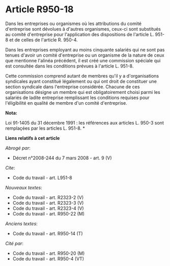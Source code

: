 # Article R950-18

Dans les entreprises ou organismes où les attributions du comité d'entreprise sont dévolues à d'autres organismes, ceux-ci
sont substitués au comité d'entreprise pour l'application des dispositions de l'article L. 951-8 et de celles de l'article R.
950-4.

Dans les entreprises employant au moins cinquante salariés qui ne sont pas tenues d'avoir un comité d'entreprise ou un
organisme de la nature de ceux que mentionne l'alinéa précédent, il est créé une commission spéciale qui est consultée dans
les conditions prévues à l'article L. 951-8.

Cette commission comprend autant de membres qu'il y a d'organisations syndicales ayant constitué légalement ou qui ont droit
de constituer une section syndicale dans l'entreprise considérée. Chacune de ces organisations désigne un membre qui est
obligatoirement choisi parmi les salariés de ladite entreprise remplissant les conditions requises pour l'éligibilité en
qualité de membre d'un comité d'entreprise.

**Nota:**

Loi 91-1405 du 31 décembre 1991 : les références aux articles L. 950-3 sont remplaçées par les articles L. 951-8. *

**Liens relatifs à cet article**

_Abrogé par_:

  - Décret n°2008-244 du 7 mars 2008 - art. 9 (V)

_Cite_:

  - Code du travail - art. L951-8

_Nouveaux textes_:

  - Code du travail - art. R2323-2 (V)
  - Code du travail - art. R2323-3 (V)
  - Code du travail - art. R2323-4 (V)
  - Code du travail - art. R950-22 (M)

_Anciens textes_:

  - Code du travail - art. R950-14 (T)

_Cité par_:

  - Code du travail - art. R950-20 (M)
  - Code du travail - art. R950-4 (VT)
